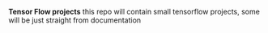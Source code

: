 **Tensor Flow projects**
this repo will contain small tensorflow projects, some will be just straight from documentation